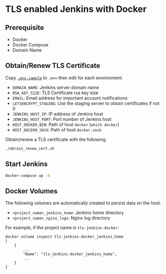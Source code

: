 # TLS enabled Jenkins with Docker

## Prerequisite

- Docker
- Docker Compose
- Domain Name

## Obtain/Renew TLS Certificate

Copy [`.env.sample`](./.env.sample) to `.env` then edit for each environment.

- `DOMAIN_NAME`: Jenkins server domain name
- `RSA_KEY_SIZE`: TLS Certificate rsa key size
- `EMAIL`: Email address for important account notifications
- `LETSENCRYPT_STAGING`: Use the staging server to obtain certificates if not 0
- `JENKINS_HOST_IP`: IP address of Jenkins host
- `JENKINS_HOST_PORT`: Port number of Jenkins host
- `HOST_DOCKER_BIN`: Path of host `docker` (`which docker`)
- `HOST_DOCEKR_SOCK`: Path of host `docker.sock`

Obtain/renew a TLS certificate with the following.

```sh
./obrain_renew_cert.sh
```

## Start Jenkins

```sh
docker-compose up -d
```

## Docker Volumes

The following volumes are automatically created to persist data on the host.

- `<project_name>_jenkins_home`: Jenkins home directory
- `<project_name>_nginx_logs`: Nginx log directory

For example, if the project name is `tls-jenkins-docker`:

```
docker volume inspect tls-jenkins-docker_jenkins_home 
[
    {
        ...
        "Name": "tls-jenkins-docker_jenkins_home",
        ...
    }
]
```
